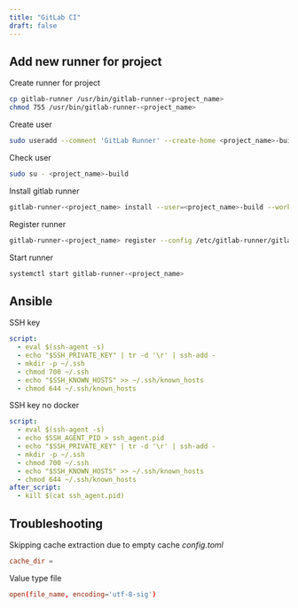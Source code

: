 ```yaml
---
title: "GitLab CI"
draft: false
---
```


## Add new runner for project

Create runner for project

```bash
cp gitlab-runner /usr/bin/gitlab-runner-<project_name>
chmod 755 /usr/bin/gitlab-runner-<project_name>
```

Create user

```bash
sudo useradd --comment 'GitLab Runner' --create-home <project_name>-build --shell /bin/bash
```

Check user

```bash
sudo su - <project_name>-build
```

Install gitlab runner

```bash
gitlab-runner-<project_name> install --user=<project_name>-build --working-directory=/home/<project_name>-build --service gitlab-runner-<project_name> --config /etc/gitlab-runner/gitlab-runner-<project_name>.toml
```

Register runner

```bash
gitlab-runner-<project_name> register --config /etc/gitlab-runner/gitlab-runner-<project_name>.toml
```

Start runner

```bash
systemctl start gitlab-runner-<project_name>
```

## Ansible

SSH key

```yml
script:
  - eval $(ssh-agent -s)
  - echo "$SSH_PRIVATE_KEY" | tr -d '\r' | ssh-add -
  - mkdir -p ~/.ssh
  - chmod 700 ~/.ssh
  - echo "$SSH_KNOWN_HOSTS" >> ~/.ssh/known_hosts
  - chmod 644 ~/.ssh/known_hosts
```

SSH key no docker

```yml
script:
  - eval $(ssh-agent -s)
  - echo $SSH_AGENT_PID > ssh_agent.pid
  - echo "$SSH_PRIVATE_KEY" | tr -d '\r' | ssh-add -
  - mkdir -p ~/.ssh
  - chmod 700 ~/.ssh
  - echo "$SSH_KNOWN_HOSTS" >> ~/.ssh/known_hosts
  - chmod 644 ~/.ssh/known_hosts
after_script:
  - kill $(cat ssh_agent.pid)
```

## Troubleshooting

Skipping cache extraction due to empty cache
_config.toml_

```toml
cache_dir =
```

Value type file

```toml
open(file_name, encoding='utf-8-sig')
```
